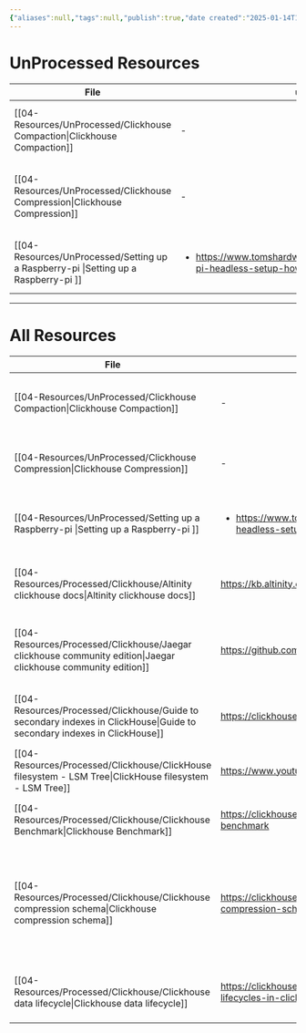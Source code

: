 ```yaml
---
{"aliases":null,"tags":null,"publish":true,"date created":"2025-01-14T15:25","date modified":"2025-01-14T17:26","PassFrontmatter":true,"created":"2025-01-14T17:26:30.847+05:30","updated":"2025-01-14T17:26:30.847+05:30"}
---
```



# UnProcessed Resources
| File                                                                                   | url                                                                                                 | Description                                                | type  | tags                                                                          | Date                       |
| -------------------------------------------------------------------------------------- | --------------------------------------------------------------------------------------------------- | ---------------------------------------------------------- | ----- | ----------------------------------------------------------------------------- | -------------------------- |
| [[04-Resources/UnProcessed/Clickhouse Compaction\|Clickhouse Compaction]]           | \-                                                                                                  | Everything related to Clickhouse Compaction                | Note  | <ul><li>Database/Clickhouse</li><li>Database/Clickhouse/Compaction</li></ul>  | 6:38 PM - January 15, 2025 |
| [[04-Resources/UnProcessed/Clickhouse Compression\|Clickhouse Compression]]         | \-                                                                                                  | References and observed compression ratios for otel schema | Note  | <ul><li>Database/Clickhouse</li><li>Database/Clickhouse/Compression</li></ul> | 1:45 PM - January 15, 2025 |
| [[04-Resources/UnProcessed/Setting up a Raspberry-pi \|Setting up a Raspberry-pi ]] | <ul><li>https://www.tomshardware.com/reviews/raspberry-pi-headless-setup-how-to,6028.html</li></ul> | \-                                                         | Guide | <ul><li>docker</li><li>raspberrypi</li><li>syncthing</li></ul>                | 5:33 PM - January 14, 2025 |

---
# All Resources
| File                                                                                                                        | url                                                                                                 | Description                                                                                                     | type    | tags                                                                                                     | Date                       |
| --------------------------------------------------------------------------------------------------------------------------- | --------------------------------------------------------------------------------------------------- | --------------------------------------------------------------------------------------------------------------- | ------- | -------------------------------------------------------------------------------------------------------- | -------------------------- |
| [[04-Resources/UnProcessed/Clickhouse Compaction\|Clickhouse Compaction]]                                                | \-                                                                                                  | Everything related to Clickhouse Compaction                                                                     | Note    | <ul><li>Database/Clickhouse</li><li>Database/Clickhouse/Compaction</li></ul>                             | 6:38 PM - January 15, 2025 |
| [[04-Resources/UnProcessed/Clickhouse Compression\|Clickhouse Compression]]                                              | \-                                                                                                  | References and observed compression ratios for otel schema                                                      | Note    | <ul><li>Database/Clickhouse</li><li>Database/Clickhouse/Compression</li></ul>                            | 1:45 PM - January 15, 2025 |
| [[04-Resources/UnProcessed/Setting up a Raspberry-pi \|Setting up a Raspberry-pi ]]                                      | <ul><li>https://www.tomshardware.com/reviews/raspberry-pi-headless-setup-how-to,6028.html</li></ul> | \-                                                                                                              | Guide   | <ul><li>docker</li><li>raspberrypi</li><li>syncthing</li></ul>                                           | 5:33 PM - January 14, 2025 |
| [[04-Resources/Processed/Clickhouse/Altinity clickhouse docs\|Altinity clickhouse docs]]                                 | https://kb.altinity.com/altinity-kb-schema-design/                                                  | Master doc for how to run clickhouse at scale                                                                   | Article | \-                                                                                                       | 5:25 PM - January 14, 2025 |
| [[04-Resources/Processed/Clickhouse/Jaegar clickhouse community edition\|Jaegar clickhouse community edition]]           | https://github.com/jaegertracing/jaeger-clickhouse                                                  | Jaegar community edition impl of clickhouse can be used as reference                                            | Article | <ul><li>Database/Clickhouse</li><li>O11y/Jaegar</li><li>O11y/Jaegar/RemoteStorage</li><li>grpc</li></ul> | 5:12 PM - January 14, 2025 |
| [[04-Resources/Processed/Clickhouse/Guide to secondary indexes in ClickHouse\|Guide to secondary indexes in ClickHouse]] | https://clickhouse.com/docs/en/optimize/skipping-indexes                                            | \-                                                                                                              | Article | \-                                                                                                       | 5:00 PM - January 14, 2025 |
| [[04-Resources/Processed/Clickhouse/ClickHouse filesystem - LSM Tree\|ClickHouse filesystem - LSM Tree]]                 | https://www.youtube.com/watch?v=I6jB0nM9SKU                                                         | \-                                                                                                              | Video   | \-                                                                                                       | \-                         |
| [[04-Resources/Processed/Clickhouse/Clickhouse Benchmark\|Clickhouse Benchmark]]                                         | https://clickhouse.com/docs/en/operations/utilities/clickhouse-benchmark                            | clickhouse read path benchmarking tool                                                                          | Article | <ul><li>Database/Clickhouse</li><li>Benchmark</li></ul>                                                  | \-                         |
| [[04-Resources/Processed/Clickhouse/Clickhouse compression schema\|Clickhouse compression schema]]                       | https://clickhouse.com/blog/optimize-clickhouse-codecs-compression-schema                           | Queries run a lot fasted when data is compressed. Higher CPU utilization is ok as disk reads are more expensive | Article | \-                                                                                                       | \-                         |
| [[04-Resources/Processed/Clickhouse/Clickhouse data lifecycle\|Clickhouse data lifecycle]]                               | https://clickhouse.com/blog/using-ttl-to-manage-data-lifecycles-in-clickhouse                       | You can auto move data from hot to cold store based on size                                                     | Article | \-                                                                                                       | \-                         |

